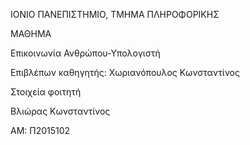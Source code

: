 ΙΟΝΙΟ ΠΑΝΕΠΙΣΤΗΜΙΟ, ΤΜΗΜΑ ΠΛΗΡΟΦΟΡΙΚΗΣ

ΜΑΘΗΜΑ

Επικοινωνία Ανθρώπου-Υπολογιστή

Επιβλέπων καθηγητής: Χωριανόπουλος Κωνσταντίνος

Στοιχεία φοιτητή

Βλιώρας Κωνσταντίνος

ΑΜ: Π2015102
